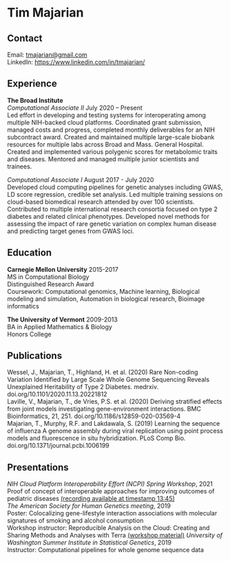 # Tim Majarian

## Contact

Email: tmajarian@gmail.com  
LinkedIn: https://www.linkedin.com/in/tmajarian/  

## Experience

**The Broad Institute**  
*Computational Associate II* July 2020 – Present  
Led effort in developing and testing systems for interoperating among multiple NIH-backed cloud platforms. Coordinated grant submission, managed costs and progress, completed monthly deliverables for an NIH subcontract award. Created and maintained multiple large-scale biobank resources for multiple labs across Broad and Mass. General Hospital. Created and implemented various polygenic scores for metabolomic traits and diseases. Mentored and managed multiple junior scientists and trainees.  

*Computational Associate I* August 2017 - July 2020  
Developed cloud computing pipelines for genetic analyses including GWAS, LD score regression, credible set analysis. Led multiple training sessions on cloud-based biomedical research attended by over 100 scientists. Contributed to multiple international research consortia focused on type 2 diabetes and related clinical phenotypes. Developed novel methods for assessing the impact of rare genetic variation on complex human disease and predicting target genes from GWAS loci.  

## Education

**Carnegie Mellon University** 2015-2017  
MS in Computational Biology  
Distinguished Research Award  
Coursework: Computational genomics, Machine learning, Biological modeling and simulation, Automation in biological research, Bioimage informatics

**The University of Vermont** 2009-2013  
BA in Applied Mathematics & Biology  
Honors College  

## Publications 
Wessel, J., Majarian, T., Highland, H. et al. (2020) Rare Non-coding Variation Identified by Large Scale Whole Genome Sequencing Reveals Unexplained Heritability of Type 2 Diabetes. medrxiv. doi.org/10.1101/2020.11.13.20221812  
Laville, V., Majarian, T., de Vries, P.S. et al. (2020) Deriving stratified effects from joint models investigating gene-environment interactions. BMC Bioinformatics, 21, 251. doi.org/10.1186/s12859-020-03569-4  
Majarian, T., Murphy, R.F. and Lakdawala, S. (2019) Learning the sequence of influenza A genome assembly during viral replication using point process models and fluorescence in situ hybridization. PLoS Comp Bio. doi.org/10.1371/journal.pcbi.1006199  

## Presentations 
*NIH Cloud Platform Interoperability Effort (NCPI) Spring Workshop*, 2021  
Proof of concept of interoperable approaches for improving outcomes of pediatric diseases [(recording available at timestamp 13:45)](https://cbiit.webex.com/recordingservice/sites/cbiit/recording/e403162f8f171039adbf0050568cfa13/playback)  
*The American Society for Human Genetics meeting*, 2019  
Poster: Colocalizing gene-lifestyle interaction associations with molecular signatures of smoking and alcohol consumption  
Workshop instructor: Reproducible Analysis on the Cloud: Creating and Sharing Methods and Analyses with Terra [(workshop material)](https://app.terra.bio/#workspaces/amp-t2d-op/2019_ASHG_Reproducible_GWAS-V2)
*University of Washington Summer Institute in Statistical Genetics*, 2019  
Instructor: Computational pipelines for whole genome sequence data

